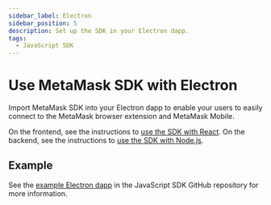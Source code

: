 ```yaml
---
sidebar_label: Electron
sidebar_position: 5
description: Set up the SDK in your Electron dapp.
tags:
  - JavaScript SDK
---
```


# Use MetaMask SDK with Electron

Import MetaMask SDK into your Electron dapp to enable your users
to easily connect to the MetaMask browser extension and MetaMask Mobile.

On the frontend, see the instructions to [use the SDK with React](react/index.md).
On the backend, see the instructions to [use the SDK with Node.js](nodejs.md).

## Example

See the [example Electron dapp](https://github.com/MetaMask/metamask-sdk/tree/main/packages/examples/electronjs)
in the JavaScript SDK GitHub repository for more information.

